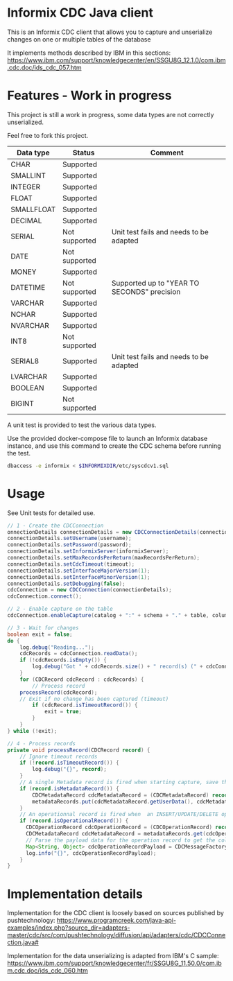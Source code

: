 # Informix CDC Java client
This is an Informix CDC client that allows you to capture and unserialize changes on one or multiple tables of the database

It implements methods described by IBM in this sections: https://www.ibm.com/support/knowledgecenter/en/SSGU8G_12.1.0/com.ibm.cdc.doc/ids_cdc_057.htm

# Features - Work in progress
This project is still a work in progress, some data types are not correctly unserialized.

Feel free to fork this project.

| Data type | Status | Comment |
|-----------|--------|---------|
| CHAR | Supported ||
| SMALLINT | Supported ||
| INTEGER | Supported ||
| FLOAT | Supported ||
| SMALLFLOAT | Supported ||
| DECIMAL | Supported ||
| SERIAL | Not supported | Unit test fails and needs to be adapted |
| DATE | Not supported ||
| MONEY | Supported ||
| DATETIME | Not supported | Supported up to "YEAR TO SECONDS" precision |
| VARCHAR | Supported ||
| NCHAR | Supported ||
| NVARCHAR | Supported ||
| INT8 | Not supported ||
| SERIAL8 | Supported | Unit test fails and needs to be adapted |
| LVARCHAR | Supported ||
| BOOLEAN | Supported ||
| BIGINT | Not supported ||

A unit test is provided to test the various data types.

Use the provided docker-compose file to launch an Informix database instance, and use this command to create the CDC schema before running the test.
```bash
dbaccess -e informix < $INFORMIXDIR/etc/syscdcv1.sql
```

# Usage
See Unit tests for detailed use.

```java
// 1 - Create the CDCConnection
onnectionDetails connectionDetails = new CDCConnectionDetails(connectionString);
connectionDetails.setUsername(username);
connectionDetails.setPassword(password);
connectionDetails.setInformixServer(informixServer);
connectionDetails.setMaxRecordsPerReturn(maxRecordsPerReturn);
connectionDetails.setCdcTimeout(timeout);
connectionDetails.setInterfaceMajorVersion(1);
connectionDetails.setInterfaceMinorVersion(1);
connectionDetails.setDebugging(false);
cdcConnection = new CDCConnection(connectionDetails);
cdcConnection.connect();

// 2 - Enable capture on the table
cdcConnection.enableCapture(catalog + ":" + schema + "." + table, columnNames);

// 3 - Wait for changes
boolean exit = false;
do {
	log.debug("Reading...");
	cdcRecords = cdcConnection.readData();
	if (!cdcRecords.isEmpty()) {
		log.debug("Got " + cdcRecords.size() + " record(s) (" + cdcConnection.getConnectionDetails().getMaxRecordsPerReturn() + "max)");
	}
	for (CDCRecord cdcRecord : cdcRecords) {
		// Process record
    processRecord(cdcRecord);
    // Exit if no change has been captured (timeout)
		if (cdcRecord.isTimeoutRecord()) {
			exit = true;
		}
	}
} while (!exit);

// 4 - Process records
private void processRecord(CDCRecord record) {
    // Ignore timeout records
    if (!record.isTimeoutRecord()) {
    	log.debug("{}", record);
    }
    // A single Metadata record is fired when starting capture, save this records for later, they'll be used for unserialization
    if (record.isMetadataRecord()) {
    	CDCMetadataRecord cdcMetadataRecord = (CDCMetadataRecord) record;
    	metadataRecords.put(cdcMetadataRecord.getUserData(), cdcMetadataRecord);
    }
    // An operationnal record is fired when  an INSERT/UPDATE/DELETE operation is done
    if (record.isOperationalRecord()) {
      CDCOperationRecord cdcOperationRecord = (CDCOperationRecord) record;
      CDCMetadataRecord cdcMetadataRecord = metadataRecords.get(cdcOperationRecord.getUserData());
      // Parse the payload data for the operation record to get the column values
      Map<String, Object> cdcOperationRecordPayload = CDCMessageFactory.parseCDCRecordPayload(cdcOperationRecord, cdcMetadataRecord);
      log.info("{}", cdcOperationRecordPayload);
    }
}
```

# Implementation details

Implementation for the CDC client is loosely based on sources published by pushtechnology: https://www.programcreek.com/java-api-examples/index.php?source_dir=adapters-master/cdc/src/com/pushtechnology/diffusion/api/adapters/cdc/CDCConnection.java#

Implementation for the data unserializing is adapted from IBM's C sample: https://www.ibm.com/support/knowledgecenter/fr/SSGU8G_11.50.0/com.ibm.cdc.doc/ids_cdc_060.htm
